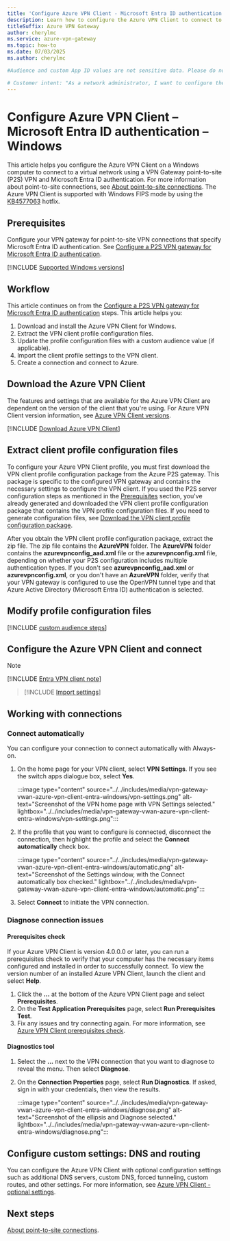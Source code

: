 ```yaml
---
title: 'Configure Azure VPN Client - Microsoft Entra ID authentication - Microsoft-registered App ID - Windows'
description: Learn how to configure the Azure VPN Client to connect to a virtual network using VPN Gateway point-to-site VPN, OpenVPN protocol connections, and Microsoft Entra ID authentication from a Windows computer. This article applies to P2S gateways configured with the Microsoft-registered App ID.
titleSuffix: Azure VPN Gateway
author: cherylmc
ms.service: azure-vpn-gateway
ms.topic: how-to
ms.date: 07/03/2025
ms.author: cherylmc

#Audience and custom App ID values are not sensitive data. Please do not remove. They are required for the configuration.

# Customer intent: "As a network administrator, I want to configure the Azure VPN Client with Microsoft Entra ID authentication on Windows, so that I can securely connect to virtual networks via point-to-site VPN."
---
```


# Configure Azure VPN Client – Microsoft Entra ID authentication – Windows

This article helps you configure the Azure VPN Client on a Windows computer to connect to a virtual network using a VPN Gateway point-to-site (P2S) VPN and Microsoft Entra ID authentication. For more information about point-to-site connections, see [About point-to-site connections](point-to-site-about.md). The Azure VPN Client is supported with Windows FIPS mode by using the [KB4577063](https://support.microsoft.com/help/4577063/windows-10-update-kb4577063) hotfix.

## Prerequisites

Configure your VPN gateway for point-to-site VPN connections that specify Microsoft Entra ID authentication. See [Configure a P2S VPN gateway for Microsoft Entra ID authentication](point-to-site-entra-gateway.md).

[!INCLUDE [Supported Windows versions](../../includes/vpn-gateway-vwan-azure-vpn-client-windows-supported.md)]

## Workflow

This article continues on from the [Configure a P2S VPN gateway for Microsoft Entra ID authentication](point-to-site-entra-gateway.md) steps. This article helps you:

1. Download and install the Azure VPN Client for Windows.
1. Extract the VPN client profile configuration files.
1. Update the profile configuration files with a custom audience value (if applicable).
1. Import the client profile settings to the VPN client.
1. Create a connection and connect to Azure.

## <a name="download"></a>Download the Azure VPN Client

The features and settings that are available for the Azure VPN Client are dependent on the version of the client that you're using. For Azure VPN Client version information, see [Azure VPN Client versions](azure-vpn-client-versions.md).

[!INCLUDE [Download Azure VPN Client](../../includes/vpn-gateway-download-vpn-client.md)]

## <a name="generate"></a>Extract client profile configuration files

To configure your Azure VPN Client profile, you must first download the VPN client profile configuration package from the Azure P2S gateway. This package is specific to the configured VPN gateway and contains the necessary settings to configure the VPN client. If you used the P2S server configuration steps as mentioned in the [Prerequisites](#prerequisites) section, you've already generated and downloaded the VPN client profile configuration package that contains the VPN profile configuration files. If you need to generate configuration files, see [Download the VPN client profile configuration package](point-to-site-entra-gateway.md#download).

After you obtain the VPN client profile configuration package, extract the zip file. The zip file contains the **AzureVPN** folder. The **AzureVPN** folder contains the **azurevpnconfig_aad.xml** file or the **azurevpnconfig.xml** file, depending on whether your P2S configuration includes multiple authentication types. If you don't see **azurevpnconfig_aad.xml** or **azurevpnconfig.xml**, or you don't have an **AzureVPN** folder, verify that your VPN gateway is configured to use the OpenVPN tunnel type and that Azure Active Directory (Microsoft Entra ID) authentication is selected.

## <a name="modify"></a>Modify profile configuration files

[!INCLUDE [custom audience steps](../../includes/vpn-gateway-entra-vpn-client-custom.md)]

## <a name="import"></a>Configure the Azure VPN Client and connect

> [!NOTE]
> [!INCLUDE [Entra VPN client note](../../includes/vpn-gateway-entra-vpn-client-note.md)]

> [!INCLUDE [Import settings](../../includes/vpn-gateway-vwan-azure-vpn-client-entra-windows.md)]

## Working with connections

### <a name="autoconnect"></a>Connect automatically

You can configure your connection to connect automatically with Always-on.

1. On the home page for your VPN client, select **VPN Settings**. If you see the switch apps dialogue box, select **Yes**.

   :::image type="content" source="../../includes/media/vpn-gateway-vwan-azure-vpn-client-entra-windows/vpn-settings.png" alt-text="Screenshot of the VPN home page with VPN Settings selected." lightbox="../../includes/media/vpn-gateway-vwan-azure-vpn-client-entra-windows/vpn-settings.png":::

1. If the profile that you want to configure is connected, disconnect the connection, then highlight the profile and select the **Connect automatically** check box.

   :::image type="content" source="../../includes/media/vpn-gateway-vwan-azure-vpn-client-entra-windows/automatic.png" alt-text="Screenshot of the Settings window, with the Connect automatically box checked." lightbox="../../includes/media/vpn-gateway-vwan-azure-vpn-client-entra-windows/automatic.png":::

1. Select **Connect** to initiate the VPN connection.

### <a name="diagnose"></a>Diagnose connection issues

#### Prerequisites check

If your Azure VPN Client is version 4.0.0.0 or later, you can run a prerequisites check to verify that your computer has the necessary items configured and installed in order to successfully connect. To view the version number of an installed Azure VPN Client, launch the client and select **Help**.

1. Click the **...** at the bottom of the Azure VPN Client page and select **Prerequisites**.
1. On the **Test Application Prerequisites** page, select **Run Prerequisites Test**.
1. Fix any issues and try connecting again. For more information, see [Azure VPN Client prerequisites check](azure-vpn-client-prerequisites-check.md).

#### Diagnostics tool

1. Select the **...** next to the VPN connection that you want to diagnose to reveal the menu. Then select **Diagnose**.
1. On the **Connection Properties** page, select **Run Diagnostics**. If asked, sign in with your credentials, then view the results.

   :::image type="content" source="../../includes/media/vpn-gateway-vwan-azure-vpn-client-entra-windows/diagnose.png" alt-text="Screenshot of the ellipsis and Diagnose selected." lightbox="../../includes/media/vpn-gateway-vwan-azure-vpn-client-entra-windows/diagnose.png":::

## Configure custom settings: DNS and routing

You can configure the Azure VPN Client with optional configuration settings such as additional DNS servers, custom DNS, forced tunneling, custom routes, and other settings. For more information, see [Azure VPN Client - optional settings](azure-vpn-client-optional-configurations.md).
  
## Next steps

[About point-to-site connections](point-to-site-about.md).
